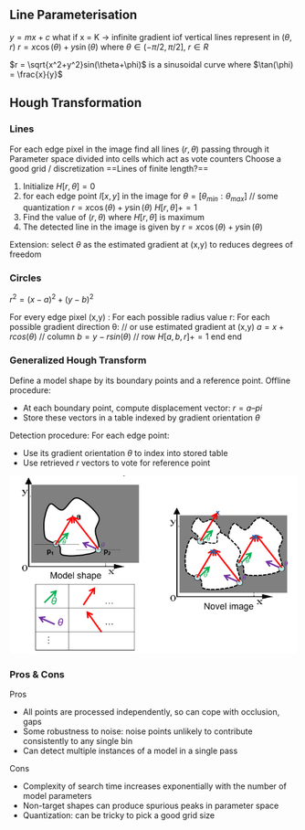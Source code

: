 ## Line Parameterisation
$y=mx+c$ what if x = K -> infinite gradient iof vertical lines
represent in $(\theta, r)$
$r = x\cos(\theta)+ y\sin(\theta)$
where $\theta \in (-\pi/2, \pi/2]$, $r\in R$ 

$r = \sqrt{x^2+y^2}sin(\theta+\phi)$ is a sinusoidal curve
where $\tan(\phi) = \frac{x}{y}$


## Hough Transformation
### Lines
For each edge pixel in the image find all lines $(r,\theta)$ passing through it
Parameter space divided into cells which act as vote counters 
Choose a good grid / discretization
==Lines of finite length?==
1. Initialize $H[r, \theta]=0$
2. for each edge point $I[x,y]$ in the image
   for $\theta = [\theta_{min}  :  \theta_{max} ]$  // some quantization
    $r = x\cos(\theta)+ y\sin(\theta)$
    $H[r, \theta] += 1$
3. Find the value of $(r, \theta)$ where $H[r, \theta]$ is maximum
4. The detected line in the image is given by $r = x\cos(\theta)+ y\sin(\theta)$

Extension: select $\theta$ as the estimated gradient at (x,y) to reduces degrees of freedom



### Circles
$r^2 = (x-a)^2 + (y-b)^2$

For every edge pixel (x,y) : 
For each possible radius value r:
For each possible gradient direction θ: 
// or use estimated gradient at (x,y)
$a = x + r cos(θ)$ // column
$b = y - r sin(θ)$  // row
$H[a,b,r] += 1$
	end
end

### Generalized Hough Transform
Define a model shape by its boundary points and a reference point.
Offline procedure:
* At each boundary point, compute displacement vector: $r = a – pi$
* Store these vectors in a table indexed by gradient orientation $θ$

Detection procedure:
For each edge point:
* Use its gradient orientation $θ$ to index into stored table 
* Use retrieved $r$ vectors to vote for reference point

![](\images\GenHough.png)

### Pros & Cons
Pros
* All points are processed independently, so can cope with occlusion, gaps
* Some robustness to noise: noise points unlikely to contribute consistently to any single bin
* Can detect multiple instances of a model in a single pass

Cons
* Complexity of search time increases exponentially with the number of model parameters 
* Non-target shapes can produce spurious peaks in parameter space
* Quantization: can be tricky to pick a good grid size

